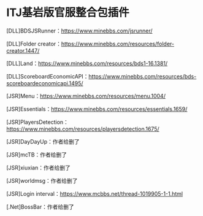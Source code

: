 # ITJ基岩版官服整合包插件
[DLL]BDSJSRunner：https://www.minebbs.com/jsrunner/

[DLL]Folder creator：https://www.minebbs.com/resources/folder-creator.1447/

[DLL]Land：https://www.minebbs.com/resources/bds1-16.1381/

[DLL]ScoreboardEconomicAPI：https://www.minebbs.com/resources/bds-scoreboardeconomicapi.1495/

[JSR]Menu：https://www.minebbs.com/resources/menu.1004/

[JSR]Essentials：https://www.minebbs.com/resources/essentials.1659/

[JSR]PlayersDetection：https://www.minebbs.com/resources/playersdetection.1675/

[JSR]DayDayUp：作者给删了

[JSR]mcTB：作者给删了

[JSR]xiuxian：作者给删了

[JSR]worldmsg：作者给删了

[JSR]Login interval：https://www.mcbbs.net/thread-1019905-1-1.html

[.Net]BossBar：作者给删了
